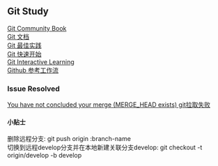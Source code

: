## Git Study
[Git Community Book](http://gitbook.liuhui998.com/)</br>
[Git 文档](http://git-scm.com/book/en)</br>
[Git 最佳实践](https://www.atlassian.com/git/)</br>
[Git 快速开始](http://rogerdudler.github.io/git-guide/)</br>
[Git Interactive Learning](http://pcottle.github.io/learnGitBranching/?demo)</br>
[Github 参考工作流](https://github.com/vincenthou/vincenthou.github.io/issues/1)</br>

### Issue Resolved
[You have not concluded your merge (MERGE_HEAD exists) git拉取失败](http://yijiebuyi.com/blog/5b55eb51ad49ce41e2de9c85dd4513ca.html)</br>

#### 小贴士
删除远程分支: git push origin :branch-name</br>
切换到远程develop分支并在本地新建关联分支develop: git checkout -t origin/develop -b develop</br>
